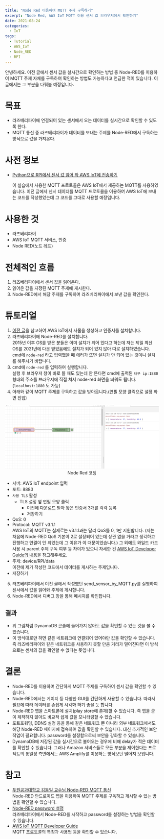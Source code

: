 ```yaml
---
title: "Node Red 이용하여 MQTT 주제 구독하기"
excerpt: "Node Red, AWS IoT MQTT 이용 센서 값 브라우저에서 확인하기"
date: 2021-08-24
categories:
  - IoT
tags:
  - Tutorial
  - AWS_IoT
  - Node_RED
  - RPI
---
```


안녕하세요. 이전 글에서 센서 값을 실시간으로 확인하는 방법 중 Node-RED를 이용하여 MQTT 주제 자체를 구독하여 확인하는 방법도 가능하다고 언급한 적이 있습니다. 이 글에서는 그 부분을 다뤄볼 예정입니다.

# 목표

- 라즈베리파이에 연결되어 있는 센서에서 오는 데이터를 실시간으로 확인할 수 있도록 한다.
- MQTT 통신 중 라즈베리파이가 데이터를 보내는 주제를 Node-RED에서 구독하는 방식으로 값을 가져온다.

# 사전 정보

- [Python으로 RPI에서 센서 값 읽어 와 AWS IoT에 전송하기](https://dongwon18.github.io/sensormonitoring/send-sensor-value-from-RPI-to-AWS/)

    이 실습에서 사용한 MQTT 프로토콜은 AWS IoT에서 제공하는 MQTT를 사용하였습니다. 이전 글에서 센서 데이터를 MQTT 프로토콜을 이용하여 AWS IoT에 보내는 코드를 작성했었는데 그 코드를 그대로 사용할 예정입니다.    

# 사용한 것

- 라즈베리파이
- AWS IoT MQTT 서비스, 인증
- Node RED(노드 레드)

# 전체적인 흐름

1. 라즈베리파이에서 센서 값을 읽어온다.
2. 읽어온 값을 지정된 MQTT 주제에 게시한다.
3. Node-RED에서 해당 주제를 구독하여 라즈베리파이에서 보낸 값을 확인한다.

# 튜토리얼

1. [이전 글](https://dongwon18.github.io/aws_iot/start-AWS-IoT/#aws-iot%EC%97%90-%EB%94%94%EB%B0%94%EC%9D%B4%EC%8A%A4-%EC%97%B0%EA%B2%B0)을 참고하여 AWS IoT에서 사물을 생성하고 인증서를 설치합니다.
2. 라즈베리파이에 Node-RED를 설치합니다.   
2015년 이후 OS를 받은 분들은 이미 설치가 되어 있다고 하는데 저는 제일 최신 OS를 2021년에 다운 받았음에도 설치가 되어 있지 않아 따로 설치하였습니다. cmd에 `node-red` 라고 입력했을 때 에러가 뜨면 설치가 안 되어 있는 것이니 설치를 해주시기 바랍니다.
3. cmd에 `node-red` 를 입력하여 실행합니다.   
실행 후 브라우저 창이 바로 뜰 때도 있는데 안 뜬다면 cmd에 출력된 `내부 ip:1880` 형태의 주소를 브라우저에 직접 쳐서 node-red 화면을 띄워도 됩니다. (`localhost:1880` 도 가능)
4. 아래와 같이 MQTT 주제를 구독하고 값을 받아옵니다.(연필 모양 클릭으로 설정 화면 진입)

<p align = "center">
  <img src = "/assets/images/NODE-RED.PNG" alt = "Node Red coding"> <br/>
  Node Red 코딩
</p>

  - 서버: AWS IoT endpoint 입력
  - 포트: 8883
  - `사용 TLS` 활성
      - TLS 설정 옆 연필 모양 클릭
          - 이전에 다운로드 받아 놓은 인증서 3개를 각각 등록
          - 저장하기
  - QoS: 0
  - Protocol: MQTT v3.1.1   
  AWS IoT의 MQTT는 실제로는 v3.1.1과는 달리 QoS를 0, 1만 지원합니다. (저는 처음에 Node-RED QoS 기본이 2로 설정되어 있는데 상관 없을 거라고 생각하고 진행하고 연결이 안 되었는데 그 이유가 이 때문이었습니다.) 그 외에도 와일드 카드 사용 시 parent 주제 구독 여부 등 차이가 있으니 자세한 건 [AWS IoT Developer Guide의 내용](https://docs.aws.amazon.com/iot/latest/developerguide/mqtt.html#mqtt-differences)을 참고해주세요.
  - 주제: device/RPI/data   
  이전에 제가 작성한 코드에서 데이터를 게시하는 주제입니다.
  - 저장하기
5. 라즈베리파이에서 이전 글에서 작성했던 send_sensor_by_MQTT.py를 실행하여 센서에서 값을 읽어와 주제에 게시합니다.
6. Node-RED에서 디버그 창을 통해 메시지를 확인합니다.

## 결과

- 위 그림처럼 DynamoDB 콘솔에 들어가지 않아도 값을 확인할 수 있는 것을 볼 수 있습니다.
- 이 방식대로만 하면 같은 네트워크에 연결되어 있어야만 값을 확인할 수 있습니다. 즉 라즈베리파이와 같은 네트워크를 사용하지 못할 만큼 거리가 멀어진다면 이 방식으로는 센서의 값을 확인할 수 없다는 뜻입니다.

# 결론

- Node-RED를 이용하여 간단하게 MQTT 주제를 구독하여 센서 값을 확인할 수 있습니다.
- Node-RED에서는 게이지 등 다양한 GUI를 간단하게 사용할 수 있습니다. 따라서 필요에 따라 데이터를 손쉽게 시각화 하기 좋을 듯 합니다.
- Node-RED 앱을 스마트폰에 설치(play store에 존재)할 수 있습니다. 즉 앱을 굳이 제작하지 않아도 비교적 쉽게 값을 모니터링할 수 있습니다.
- 포트포워딩, DDNS 설정 등을 통해 같은 네트워크 뿐 아니라 외부 네트워크에서도 해당 Node-RED 페이지에 접속하여 값을 확인할 수 있습니다. 대신 추가적인 보안 작업이 필요합니다. password를 설정함으로써 보안을 강화할 수 있습니다.
- DynamoDB에 저장된 값을 실시간으로 불어오는 경우에 비해 delay가 적은 데이터를 확인할 수 있습니다. 그러나 Amazon 서비스들로 모든 부분을 제어한다는 프로젝트의 통일성 측면에서는 AWS Amplify를 이용하는 방식보단 떨어져 보입니다.

# 참고

- [두원공과대학교 김동일 교수님 Node-RED MQTT 통신](https://youtu.be/Imj9S7ierOU)    
Node-RED 안드로이드 앱을 이용하여 MQTT 주제를 구독하고 게시할 수 있는 방법을 확인할 수 있습니다.
- [Node-RED password 설정](https://m.blog.naver.com/seodaewoo/221220204466)    
라즈베리파이에서 Node-RED를 시작하고 password를 설정하는 방법을 확인할 수 있습니다.
- [AWS IoT MQTT Developer Guide](https://docs.aws.amazon.com/iot/latest/developerguide/mqtt.html#mqtt-differences)   
MQTT 프로토콜의 특징과 사용법 등을 확인할 수 있습니다.

